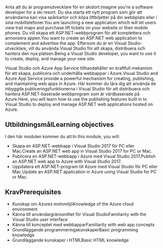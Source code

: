 <span data-ttu-id="95cc3-101">Anta att du är programutvecklare för en skidort.</span><span class="sxs-lookup"><span data-stu-id="95cc3-101">Imagine you're a software developer for a ski resort.</span></span> <span data-ttu-id="95cc3-102">Du ska starta ett nytt program som gör att användarna kan visa spårkartor och köpa liftbiljetter på din webbplats eller i sina mobiltelefoner.</span><span class="sxs-lookup"><span data-stu-id="95cc3-102">You are launching a new application which will let users view trail maps and purchase lift tickets on your website or their mobile phones.</span></span> <span data-ttu-id="95cc3-103">Du vill skapa ett ASP.NET-webbprogram för att komplettera och annonsera appen.</span><span class="sxs-lookup"><span data-stu-id="95cc3-103">You want to create an ASP.NET web application to complement and advertise the app.</span></span> <span data-ttu-id="95cc3-104">Eftersom du är en Visual Studio-utvecklare, vill du använda Visual Studio för att skapa, distribuera och hantera den nya platsen.</span><span class="sxs-lookup"><span data-stu-id="95cc3-104">Being a Visual Studio developer, you want to use it to create, deploy, and manage your new site.</span></span>

<span data-ttu-id="95cc3-105">Visual Studio och Azure App Service tillhandahåller en kraftfull mekanism för att skapa, publicera och underhålla webbappar i Azure.</span><span class="sxs-lookup"><span data-stu-id="95cc3-105">Visual Studio and Azure App Service provide a powerful mechanism for creating, publishing, and maintaining web apps in Azure.</span></span> <span data-ttu-id="95cc3-106">Här kommer du lära dig att använda de inbyggda publiceringsfunktionerna i Visual Studio för att distribuera och hantera ASP.NET-baserade webbprogram som är värdbaserade på Azure.</span><span class="sxs-lookup"><span data-stu-id="95cc3-106">Here, you will learn how to use the publishing features built in to Visual Studio to deploy and manage ASP.NET web applications hosted on Azure.</span></span>

## <a name="learning-objectives"></a><span data-ttu-id="95cc3-107">Utbildningsmål</span><span class="sxs-lookup"><span data-stu-id="95cc3-107">Learning objectives</span></span>

<span data-ttu-id="95cc3-108">I den här modulen kommer du att:</span><span class="sxs-lookup"><span data-stu-id="95cc3-108">In this module, you will:</span></span>

- <span data-ttu-id="95cc3-109">Skapa en ASP.NET-webbapp i Visual Studio 2017 för PC eller Mac.</span><span class="sxs-lookup"><span data-stu-id="95cc3-109">Create an ASP.NET web app in Visual Studio 2017 for PC or Mac.</span></span>
- <span data-ttu-id="95cc3-110">Publicera en ASP.NET-webbapp i Azure med Visual Studio 2017.</span><span class="sxs-lookup"><span data-stu-id="95cc3-110">Publish an ASP.NET web app to Azure with Visual Studio 2017.</span></span>
- <span data-ttu-id="95cc3-111">Uppdatera ett ASP.NET-program till Azure med Visual Studio för PC eller Mac.</span><span class="sxs-lookup"><span data-stu-id="95cc3-111">Update an ASP.NET application in Azure using Visual Studio for PC or Mac.</span></span>

## <a name="prerequisites"></a><span data-ttu-id="95cc3-112">Krav</span><span class="sxs-lookup"><span data-stu-id="95cc3-112">Prerequisites</span></span>

- <span data-ttu-id="95cc3-113">Kunskap om Azures molnmiljö</span><span class="sxs-lookup"><span data-stu-id="95cc3-113">Knowledge of the Azure cloud environment</span></span>
- <span data-ttu-id="95cc3-114">Känna till användargränssnittet för Visual Studio</span><span class="sxs-lookup"><span data-stu-id="95cc3-114">Familiarity with the Visual Studio user interface</span></span>
- <span data-ttu-id="95cc3-115">Känna till konceptet med webbappar</span><span class="sxs-lookup"><span data-stu-id="95cc3-115">Familiarity with web app concepts</span></span>
- <span data-ttu-id="95cc3-116">Grundläggande programmeringskunskaper</span><span class="sxs-lookup"><span data-stu-id="95cc3-116">Basic programming knowledge</span></span>
- <span data-ttu-id="95cc3-117">Grundläggande kunskaper i HTML</span><span class="sxs-lookup"><span data-stu-id="95cc3-117">Basic HTML knowledge</span></span>
